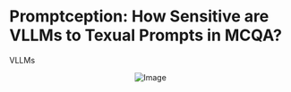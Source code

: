 # Promptception: How Sensitive are VLLMs to Texual Prompts in MCQA?
VLLMs

<p align="center">
    <img src="https://i.imgur.com/waxVImv.png" alt="Image">
</p>
